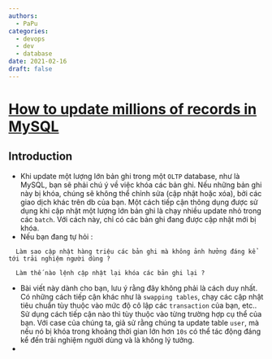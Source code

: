 ```yaml
---
authors:
  - PaPu
categories:
  - devops
  - dev
  - database
date: 2021-02-16
draft: false
---
```


# [How to update millions of records in MySQL](https://www.startdataengineering.com/post/update-mysql-in-batch/)

## Introduction

- Khi update một lượng lớn bản ghi trong một `OLTP` database, như là MySQL, bạn sẽ phải chú ý về việc khóa các bản ghi. Nếu những bản ghi này bị khóa, chúng sẽ không thể chỉnh sửa (cập nhật hoặc xóa), bởi các giao dịch khác trên db của bạn. Một cách tiếp cận thông dụng được sử dụng khi cập nhật một lượng lớn bản ghi là chạy nhiều update nhỏ trong các `batch`. Với cách này, chỉ có các bản ghi đang được cập nhật mới bị khóa.
- Nếu bạn đang tự hỏi :

```terminal linenums="1"
  Làm sao cập nhật hàng triệu các bản ghi mà không ảnh hưởng đáng kể tới trải nghiệm người dùng ?
```

```terminal linenums="1"
  Làm thế nào lệnh cập nhật lại khóa các bản ghi lại ?
```

- Bài viết này dành cho bạn, lưu ý rằng đây không phải là cách duy nhất. Có những cách tiếp cận khác như là `swapping tables`, chạy các cập nhật tiêu chuẩn tùy thuộc vào mức độ cô lập các `transaction` của bạn, etc.. Sử dụng cách tiếp cận nào thì tùy thuộc vào từng trường hợp cụ thể của bạn. Với case của chúng ta, giả sử rằng chúng ta update table `user`, mà nếu nó bị khóa trong khoảng thời gian lớn hơn `10s` có thể tác động đáng kể đến trải nghiệm người dùng và là không lý tưởng.
-
